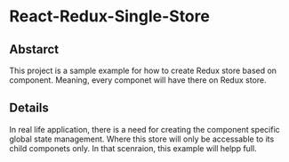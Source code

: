 # React-Redux-Single-Store

## Abstarct
This project is a sample example for how to create Redux store based on component. Meaning, every componet will have there on Redux store. 

## Details
In real life application, there is a need for creating the component specific global state management. Where this store will only be accessable to its child componets only.
In that scenraion, this example will helpp full.


